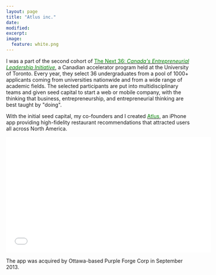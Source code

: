 ```yaml
---
layout: page
title: "Atlus inc."
date: 
modified:
excerpt:
image:
  feature: white.png
---
```

I was a part of the second cohort of <a href="http://www.thenext36.ca"><span style="color:green">The Next 36: *Canada's Entrepreneurial Leadership Initiative*</span></a>, a Canadian accelerator program held at the University of Toronto. Every year, they select 36 undergraduates from a pool of 1000+ applicants coming from universities nationwide and from a wide range of academic fields. The selected participants are put into multidisciplinary teams and given seed capital to start a web or mobile company, with the thinking that business, entrepreneurship, and entrepreneurial thinking are best taught by "doing". 

With the initial seed capital, my co-founders and I created <a href="http://atl.us"><span style="color:green">Atlus</span></a>, an iPhone app providing high-fidelity restaurant recommendations that attracted users all across North America.   

<iframe width="560" height="315" src="//www.youtube.com/embed/EI9toP46ji4" frameborder="0" allowfullscreen></iframe>

The app was acquired by Ottawa-based Purple Forge Corp in September 2013.
